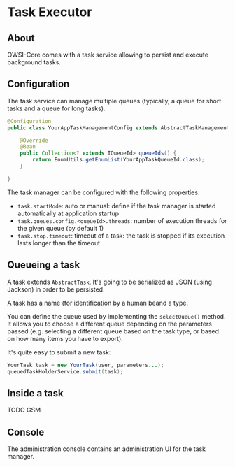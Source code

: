 # Task Executor 

## About

OWSI-Core comes with a task service allowing to persist and execute background tasks.

## Configuration

The task service can manage multiple queues (typically, a queue for short tasks and a queue for long tasks).
```java
@Configuration
public class YourAppTaskManagementConfig extends AbstractTaskManagementConfig {

	@Override
	@Bean
	public Collection<? extends IQueueId> queueIds() {
		return EnumUtils.getEnumList(YourAppTaskQueueId.class);
	}

}
```

The task manager can be configured with the following properties:
* `task.startMode`: auto or manual: define if the task manager is started automatically at application startup
* `task.queues.config.<queueId>.threads`: number of execution threads for the given queue (by default 1)
* `task.stop.timeout`: timeout of a task: the task is stopped if its execution lasts longer than the timeout

## Queueing a task

A task extends `AbstractTask`. It's going to be serialized as JSON (using Jackson) in order to be persisted.

A task has a name (for identification by a human beand a type.

You can define the queue used by implementing the `selectQueue()` method. It allows you to choose a different queue depending on the parameters passed (e.g. selecting a different queue based on the task type, or based on how many items you have to export).

It's quite easy to submit a new task:
```java
YourTask task = new YourTask(user, parameters...);
queuedTaskHolderService.submit(task);
```

## Inside a task

TODO GSM

## Console

The administration console contains an administration UI for the task manager.
